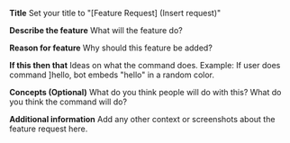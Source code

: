 **Title**
Set your title to "[Feature Request] (Insert request)"

**Describe the feature**
What will the feature do?

**Reason for feature**
Why should this feature be added?

**If this then that**
Ideas on what the command does. Example: If user does command ]hello, bot embeds "hello" in a random color.

**Concepts (Optional)**
What do you think people will do with this?
What do you think the command will do?

**Additional information**
Add any other context or screenshots about the feature request here.
